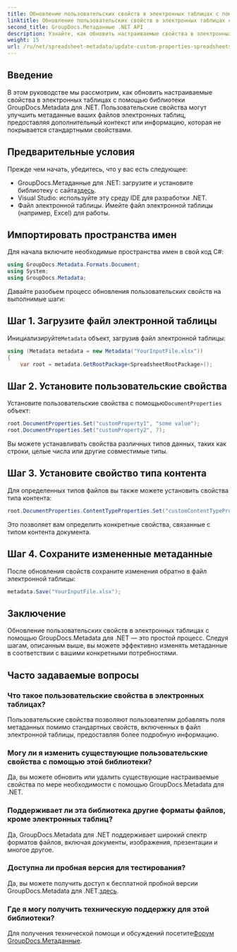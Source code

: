 ```yaml
---
title: Обновление пользовательских свойств в электронных таблицах с помощью .NET
linktitle: Обновление пользовательских свойств в электронных таблицах с помощью .NET
second_title: GroupDocs.Метаданные .NET API
description: Узнайте, как обновить настраиваемые свойства в электронных таблицах с помощью GroupDocs.Metadata для .NET. Это руководство эффективно совершенствует ваши навыки управления метаданными.
weight: 15
url: /ru/net/spreadsheet-metadata/update-custom-properties-spreadsheets/
---
```

## Введение
В этом руководстве мы рассмотрим, как обновить настраиваемые свойства в электронных таблицах с помощью библиотеки GroupDocs.Metadata для .NET. Пользовательские свойства могут улучшить метаданные ваших файлов электронных таблиц, предоставляя дополнительный контекст или информацию, которая не покрывается стандартными свойствами.
## Предварительные условия
Прежде чем начать, убедитесь, что у вас есть следующее:
- GroupDocs.Метаданные для .NET: загрузите и установите библиотеку с сайта[здесь](https://releases.groupdocs.com/metadata/net/).
- Visual Studio: используйте эту среду IDE для разработки .NET.
- Файл электронной таблицы. Имейте файл электронной таблицы (например, Excel) для работы.

## Импортировать пространства имен
Для начала включите необходимые пространства имен в свой код C#:
```csharp
using GroupDocs.Metadata.Formats.Document;
using System;
using GroupDocs.Metadata;
```

Давайте разобьем процесс обновления пользовательских свойств на выполнимые шаги:
## Шаг 1. Загрузите файл электронной таблицы
 Инициализируйте`Metadata` объект, загрузив файл электронной таблицы:
```csharp
using (Metadata metadata = new Metadata("YourInputFile.xlsx"))
{
    var root = metadata.GetRootPackage<SpreadsheetRootPackage>();
```
## Шаг 2. Установите пользовательские свойства
 Установите пользовательские свойства с помощью`DocumentProperties` объект:
```csharp
root.DocumentProperties.Set("customProperty1", "some value");
root.DocumentProperties.Set("customProperty2", 7);
```
Вы можете устанавливать свойства различных типов данных, таких как строки, целые числа или другие совместимые типы.
## Шаг 3. Установите свойство типа контента
Для определенных типов файлов вы также можете установить свойства типа контента:
```csharp
root.DocumentProperties.ContentTypeProperties.Set("customContentTypeProperty", "custom value");
```
Это позволяет вам определить конкретные свойства, связанные с типом контента документа.
## Шаг 4. Сохраните измененные метаданные
После обновления свойств сохраните изменения обратно в файл электронной таблицы:
```csharp
metadata.Save("YourInputFile.xlsx");
```

## Заключение
Обновление пользовательских свойств в электронных таблицах с помощью GroupDocs.Metadata для .NET — это простой процесс. Следуя шагам, описанным выше, вы можете эффективно изменять метаданные в соответствии с вашими конкретными потребностями.

## Часто задаваемые вопросы
### Что такое пользовательские свойства в электронных таблицах?
Пользовательские свойства позволяют пользователям добавлять поля метаданных помимо стандартных свойств, включенных в файл электронной таблицы, предоставляя более подробную информацию.
### Могу ли я изменить существующие пользовательские свойства с помощью этой библиотеки?
Да, вы можете обновить или удалить существующие настраиваемые свойства по мере необходимости с помощью GroupDocs.Metadata для .NET.
### Поддерживает ли эта библиотека другие форматы файлов, кроме электронных таблиц?
Да, GroupDocs.Metadata для .NET поддерживает широкий спектр форматов файлов, включая документы, изображения, презентации и многое другое.
### Доступна ли пробная версия для тестирования?
 Да, вы можете получить доступ к бесплатной пробной версии GroupDocs.Metadata для .NET.[здесь](https://releases.groupdocs.com/).
### Где я могу получить техническую поддержку для этой библиотеки?
 Для получения технической помощи и обсуждений посетите[Форум GroupDocs.Метаданные](https://forum.groupdocs.com/c/metadata/14).